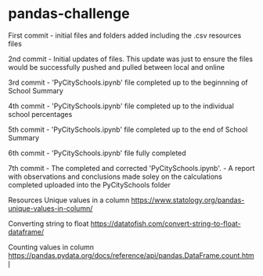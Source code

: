 # pandas-challenge

First commit - initial files and folders added including the .csv resources files

2nd commit - Initial updates of files. This update was just to ensure the files would be successfully pushed and pulled between local and online

3rd commit - 'PyCitySchools.ipynb' file completed up to the beginnning of School Summary

4th commit - 'PyCitySchools.ipynb' file completed up to the individual school percentages

5th commit - 'PyCitySchools.ipynb' file completed up to the end of School Summary

6th commit - 'PyCitySchools.ipynb' file fully completed

7th commit - The completed and corrected 'PyCitySchools.ipynb'.
           - A report with observations and conclusions made soley on the calculations completed uploaded into the PyCitySchools folder


Resources
Unique values in a column
https://www.statology.org/pandas-unique-values-in-column/

Converting string to float
https://datatofish.com/convert-string-to-float-dataframe/

Counting values in column
https://pandas.pydata.org/docs/reference/api/pandas.DataFrame.count.html
